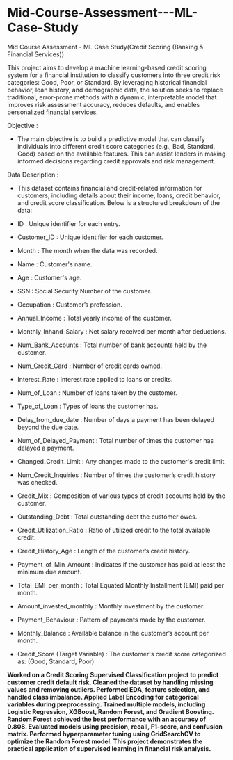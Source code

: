 # Mid-Course-Assessment---ML-Case-Study
Mid Course Assessment - ML Case Study(Credit Scoring (Banking &amp; Financial Services))


This project aims to develop a machine learning-based credit scoring system for a financial institution to classify customers into three credit risk categories: Good, Poor, or Standard. By leveraging historical financial behavior, loan history, and demographic data, the solution seeks to replace traditional, error-prone methods with a dynamic, interpretable model that improves risk assessment accuracy, reduces defaults, and enables personalized financial services.

Objective : 

* The main objective is to build a predictive model that can classify individuals into different credit score categories (e.g., Bad, Standard, Good) based on the available features. This can assist lenders in making informed decisions regarding credit approvals and risk management.

Data Description : 

* This dataset contains financial and credit-related information for customers, including details about their income, loans, credit behavior, and credit score classification. Below is a structured breakdown of the data:

* ID : Unique identifier for each entry.

* Customer_ID : Unique identifier for each customer.

* Month : The month when the data was recorded.

* Name : Customer's name.

* Age : Customer's age.

* SSN : Social Security Number of the customer.

* Occupation : Customer’s profession.

* Annual_Income : Total yearly income of the customer.  

* Monthly_Inhand_Salary : Net salary received per month after deductions.

* Num_Bank_Accounts : Total number of bank accounts held by the customer.

* Num_Credit_Card : Number of credit cards owned.

* Interest_Rate : Interest rate applied to loans or credits.

* Num_of_Loan : Number of loans taken by the customer.

* Type_of_Loan : Types of loans the customer has.

* Delay_from_due_date : Number of days a payment has been delayed beyond the due date.

* Num_of_Delayed_Payment : Total number of times the customer has delayed a payment.

* Changed_Credit_Limit : Any changes made to the customer's credit limit.

* Num_Credit_Inquiries : Number of times the customer’s credit history was checked.

* Credit_Mix : Composition of various types of credit accounts held by the customer.

* Outstanding_Debt : Total outstanding debt the customer owes.

* Credit_Utilization_Ratio : Ratio of utilized credit to the total available credit.

* Credit_History_Age : Length of the customer’s credit history.

* Payment_of_Min_Amount : Indicates if the customer has paid at least the minimum due amount.

* Total_EMI_per_month : Total Equated Monthly Installment (EMI) paid per month.

* Amount_invested_monthly : Monthly investment by the customer.

* Payment_Behaviour : Pattern of payments made by the customer.

* Monthly_Balance : Available balance in the customer’s account per month.

* Credit_Score (Target Variable) : The customer's credit score categorized as: (Good, Standard, Poor)


**Worked on a Credit Scoring Supervised Classification project to predict customer credit default risk. Cleaned the dataset by handling missing values and removing outliers. Performed EDA, feature selection, and handled class imbalance. Applied Label Encoding for categorical variables during preprocessing. Trained multiple models, including Logistic Regression, XGBoost, Random Forest, and Gradient Boosting. Random Forest achieved the best performance with an accuracy of 0.808. Evaluated models using precision, recall, F1-score, and confusion matrix. Performed hyperparameter tuning using GridSearchCV to optimize the Random Forest model. This project demonstrates the practical application of supervised learning in financial risk analysis.**
